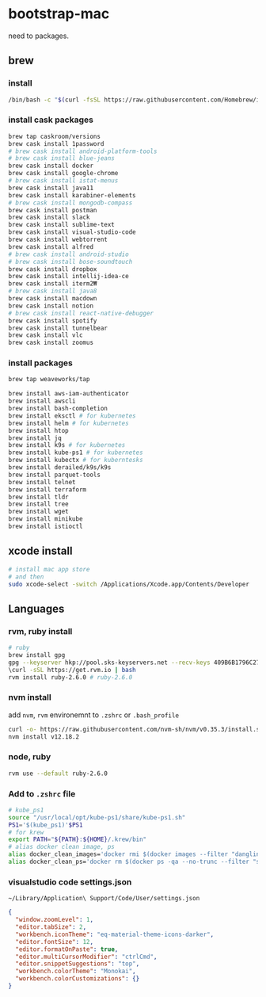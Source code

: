 # bootstrap-mac
need to packages.

## brew

### install

```bash
/bin/bash -c "$(curl -fsSL https://raw.githubusercontent.com/Homebrew/install/master/install.sh)"
```

### install cask packages

```bash
brew tap caskroom/versions
brew cask install 1password
# brew cask install android-platform-tools
# brew cask install blue-jeans
brew cask install docker
brew cask install google-chrome
# brew cask install istat-menus
brew cask install java11
brew cask install karabiner-elements
# brew cask install mongodb-compass
brew cask install postman
brew cask install slack
brew cask install sublime-text
brew cask install visual-studio-code
brew cask install webtorrent
brew cask install alfred
# brew cask install android-studio
# brew cask install bose-soundtouch
brew cask install dropbox
brew cask install intellij-idea-ce
brew cask install iterm2₩
# brew cask install java8
brew cask install macdown
brew cask install notion
# brew cask install react-native-debugger
brew cask install spotify
brew cask install tunnelbear
brew cask install vlc
brew cask install zoomus
```

### install packages
```bash
brew tap weaveworks/tap

brew install aws-iam-authenticator
brew install awscli
brew install bash-completion
brew install eksctl # for kubernetes
brew install helm # for kubernetes
brew install htop
brew install jq
brew install k9s # for kubernetes
brew install kube-ps1 # for kubernetes
brew install kubectx # for kuberntesks
brew install derailed/k9s/k9s
brew install parquet-tools
brew install telnet
brew install terraform
brew install tldr
brew install tree
brew install wget
brew install minikube
brew install istioctl
```


## xcode install
```bash
# install mac app store
# and then
sudo xcode-select -switch /Applications/Xcode.app/Contents/Developer
```

## Languages

### rvm, ruby install
```bash
# ruby
brew install gpg
gpg --keyserver hkp://pool.sks-keyservers.net --recv-keys 409B6B1796C275462A1703113804BB82D39DC0E3 7D2BAF1CF37B13E2069D6956105BD0E739499BDB
\curl -sSL https://get.rvm.io | bash
rvm install ruby-2.6.0 # ruby-2.6.0
```

### nvm install

add `nvm`, `rvm` environemnt to `.zshrc` or `.bash_profile`

```bash
curl -o- https://raw.githubusercontent.com/nvm-sh/nvm/v0.35.3/install.sh | bash
nvm install v12.18.2
```

### node, ruby
```bash
rvm use --default ruby-2.6.0
```

### Add to `.zshrc` file

```bash
# kube_ps1
source "/usr/local/opt/kube-ps1/share/kube-ps1.sh"
PS1='$(kube_ps1)'$PS1
# for krew
export PATH="${PATH}:${HOME}/.krew/bin"
# alias docker clean image, ps
alias docker_clean_images='docker rmi $(docker images --filter "dangling=true" -q --no-trunc) && docker rmi $(docker images | grep "none" | awk "/ / { print $3 }")'
alias docker_clean_ps='docker rm $(docker ps -qa --no-trunc --filter "status=exited")'
```


### visualstudio code settings.json

`~/Library/Application\ Support/Code/User/settings.json`

```json
{
  "window.zoomLevel": 1,
  "editor.tabSize": 2,
  "workbench.iconTheme": "eq-material-theme-icons-darker",
  "editor.fontSize": 12,
  "editor.formatOnPaste": true,
  "editor.multiCursorModifier": "ctrlCmd",
  "editor.snippetSuggestions": "top",
  "workbench.colorTheme": "Monokai",
  "workbench.colorCustomizations": {}
}

```